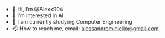 - 👋 Hi, I’m @Alexx904
- 👀 I’m interested in AI
- 🌱 I am currently studying Computer Engineering
- 📫 How to reach me, email: alessandrominiello@gmail.com

<!---
Alexx904/Alexx904 is a ✨ special ✨ repository because its `README.md` (this file) appears on your GitHub profile.
You can click the Preview link to take a look at your changes.
--->
